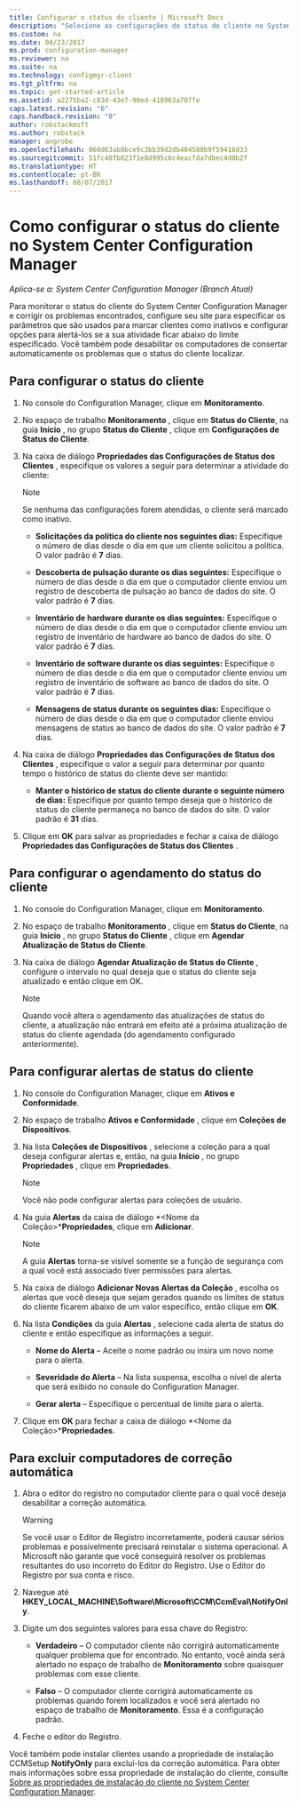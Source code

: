 ```yaml
---
title: Configurar o status do cliente | Microsoft Docs
description: "Selecione as configurações do status do cliente no System Center Configuration Manager."
ms.custom: na
ms.date: 04/23/2017
ms.prod: configuration-manager
ms.reviewer: na
ms.suite: na
ms.technology: configmgr-client
ms.tgt_pltfrm: na
ms.topic: get-started-article
ms.assetid: a2275ba2-c83d-43e7-90ed-418963a707fe
caps.latest.revision: "6"
caps.handback.revision: "0"
author: robstackmsft
ms.author: robstack
manager: angrobe
ms.openlocfilehash: 060d63ab8bce9c3bb39d2db404580b9f59416d33
ms.sourcegitcommit: 51fc48fb023f1e8d995c6c4eacfda7dbec4d0b2f
ms.translationtype: HT
ms.contentlocale: pt-BR
ms.lasthandoff: 08/07/2017
---
```

# <a name="how-to-configure-client-status-in-system-center-configuration-manager"></a>Como configurar o status do cliente no System Center Configuration Manager

*Aplica-se a: System Center Configuration Manager (Branch Atual)*

Para monitorar o status do cliente do System Center Configuration Manager e corrigir os problemas encontrados, configure seu site para especificar os parâmetros que são usados para marcar clientes como inativos e configurar opções para alertá-los se a sua atividade ficar abaixo do limite especificado. Você também pode desabilitar os computadores de consertar automaticamente os problemas que o status do cliente localizar.  

##  <a name="BKMK_1"></a> Para configurar o status do cliente  

1.  No console do Configuration Manager, clique em **Monitoramento**.  

2.  No espaço de trabalho **Monitoramento** , clique em **Status do Cliente**, na guia **Início** , no grupo **Status do Cliente** , clique em **Configurações de Status do Cliente**.  

3.  Na caixa de diálogo **Propriedades das Configurações de Status dos Clientes** , especifique os valores a seguir para determinar a atividade do cliente:  

    > [!NOTE]  
    >  Se nenhuma das configurações forem atendidas, o cliente será marcado como inativo.  

    -   **Solicitações da política do cliente nos seguintes dias:** Especifique o número de dias desde o dia em que um cliente solicitou a política. O valor padrão é **7** dias.  

    -   **Descoberta de pulsação durante os dias seguintes:** Especifique o número de dias desde o dia em que o computador cliente enviou um registro de descoberta de pulsação ao banco de dados do site. O valor padrão é **7** dias.  

    -   **Inventário de hardware durante os dias seguintes:** Especifique o número de dias desde o dia em que o computador cliente enviou um registro de inventário de hardware ao banco de dados do site. O valor padrão é **7** dias.  

    -   **Inventário de software durante os dias seguintes:** Especifique o número de dias desde o dia em que o computador cliente enviou um registro de inventário de software ao banco de dados do site. O valor padrão é **7** dias.  

    -   **Mensagens de status durante os seguintes dias:** Especifique o número de dias desde o dia em que o computador cliente enviou mensagens de status ao banco de dados do site. O valor padrão é **7** dias.  

4.  Na caixa de diálogo **Propriedades das Configurações de Status dos Clientes** , especifique o valor a seguir para determinar por quanto tempo o histórico de status do cliente deve ser mantido:  

    -   **Manter o histórico de status do cliente durante o seguinte número de dias:** Especifique por quanto tempo deseja que o histórico de status do cliente permaneça no banco de dados do site. O valor padrão é **31** dias.  

5.  Clique em **OK** para salvar as propriedades e fechar a caixa de diálogo **Propriedades das Configurações de Status dos Clientes** .  

##  <a name="BKMK_Schedule"></a> Para configurar o agendamento do status do cliente  

1.  No console do Configuration Manager, clique em **Monitoramento**.  

2.  No espaço de trabalho **Monitoramento** , clique em **Status do Cliente**, na guia **Início** , no grupo **Status do Cliente** , clique em **Agendar Atualização de Status do Cliente**.  

3.  Na caixa de diálogo **Agendar Atualização de Status do Cliente** , configure o intervalo no qual deseja que o status do cliente seja atualizado e então clique em OK.  

    > [!NOTE]  
    >  Quando você altera o agendamento das atualizações de status do cliente, a atualização não entrará em efeito até a próxima atualização de status do cliente agendada (do agendamento configurado anteriormente).  

##  <a name="BKMK_2"></a> Para configurar alertas de status do cliente  

1.  No console do Configuration Manager, clique em **Ativos e Conformidade**.  

2.  No espaço de trabalho **Ativos e Conformidade** , clique em **Coleções de Dispositivos**.  

3.  Na lista **Coleções de Dispositivos** , selecione a coleção para a qual deseja configurar alertas e, então, na guia **Início** , no grupo **Propriedades** , clique em **Propriedades**.  

    > [!NOTE]  
    >  Você não pode configurar alertas para coleções de usuário.  

4.  Na guia **Alertas** da caixa de diálogo *&lt;Nome da Coleção\>***Propriedades**, clique em **Adicionar**.  

    > [!NOTE]  
    >  A guia **Alertas** torna-se visível somente se a função de segurança com a qual você está associado tiver permissões para alertas.  

5.  Na caixa de diálogo **Adicionar Novas Alertas da Coleção** , escolha os alertas que você deseja que sejam gerados quando os limites de status do cliente ficarem abaixo de um valor específico, então clique em **OK**.  

6.  Na lista **Condições** da guia **Alertas** , selecione cada alerta de status do cliente e então especifique as informações a seguir.  

    -   **Nome do Alerta** – Aceite o nome padrão ou insira um novo nome para o alerta.  

    -   **Severidade do Alerta** – Na lista suspensa, escolha o nível de alerta que será exibido no console do Configuration Manager.  

    -   **Gerar alerta** – Especifique o percentual de limite para o alerta.  

7.  Clique em **OK** para fechar a caixa de diálogo *&lt;Nome da Coleção\>***Propriedades**.  

##  <a name="BKMK_3"></a> Para excluir computadores de correção automática  

1.  Abra o editor do registro no computador cliente para o qual você deseja desabilitar a correção automática.  

    > [!WARNING]  
    >  Se você usar o Editor de Registro incorretamente, poderá causar sérios problemas e possivelmente precisará reinstalar o sistema operacional. A Microsoft não garante que você conseguirá resolver os problemas resultantes do uso incorreto do Editor do Registro. Use o Editor do Registro por sua conta e risco.  

2.  Navegue até **HKEY_LOCAL_MACHINE\Software\Microsoft\CCM\CcmEval\NotifyOnly**.  

3.  Digite um dos seguintes valores para essa chave do Registro:  

    -   **Verdadeiro** – O computador cliente não corrigirá automaticamente qualquer problema que for encontrado. No entanto, você ainda será alertado no espaço de trabalho de **Monitoramento** sobre quaisquer problemas com esse cliente.  

    -   **Falso** – O computador cliente corrigirá automaticamente os problemas quando forem localizados e você será alertado no espaço de trabalho de **Monitoramento**. Essa é a configuração padrão.  

4.  Feche o editor do Registro.  

 Você também pode instalar clientes usando a propriedade de instalação CCMSetup **NotifyOnly** para excluí-los da correção automática. Para obter mais informações sobre essa propriedade de instalação do cliente, consulte [Sobre as propriedades de instalação do cliente no System Center Configuration Manager](../../../core/clients/deploy/about-client-installation-properties.md).  
